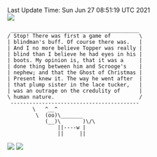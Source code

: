 Last Update Time: 
Sun Jun 27 08:51:19 UTC 2021
<br>![](https://img.shields.io/badge/%E5%A4%A7%E5%AE%B6-%E5%AE%89%E5%AE%89-green)<br>
```
 _________________________________________
/ Stop! There was first a game of         \
| blindman's buff. Of course there was.   |
| And I no more believe Topper was really |
| blind than I believe he had eyes in his |
| boots. My opinion is, that it was a     |
| done thing between him and Scrooge's    |
| nephew; and that the Ghost of Christmas |
| Present knew it. The way he went after  |
| that plump sister in the lace tucker,   |
| was an outrage on the credulity of      |
\ human nature.                           /
 -----------------------------------------
        \   ^__^
         \  (oo)\_______
            (__)\       )\/\
                ||----w |
                ||     ||
```
![](https://github-readme-stats.vercel.app/api?username=chenlitw)
![](https://github-readme-stats.vercel.app/api/top-langs/?username=chenlitw)
